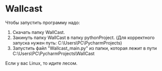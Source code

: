 # Wallcast
Чтобы запустить программу надо:
1. Скачать папку WallCast.
2. Закинуть папку WallCast в папку pythonProject. (Для корректного запуска нужен путь: C:\Users\PC\PycharmProjects)
3. Запустить файл "Wallcast_main.py" из папки, которая лежит в пути C:\Users\PC\PycharmProjects\WallCast


Если у вас Linux, то идите лесом.
